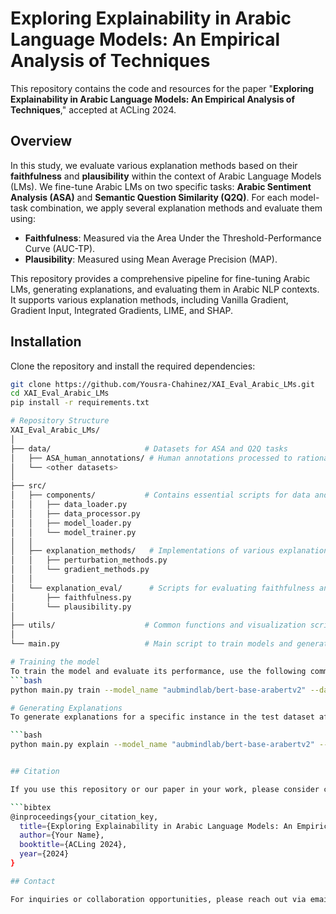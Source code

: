 # Exploring Explainability in Arabic Language Models: An Empirical Analysis of Techniques

This repository contains the code and resources for the paper "**Exploring Explainability in Arabic Language Models: An Empirical Analysis of Techniques**," accepted at ACLing 2024.

## Overview

In this study, we evaluate various explanation methods based on their **faithfulness** and **plausibility** within the context of Arabic Language Models (LMs). We fine-tune Arabic LMs on two specific tasks: **Arabic Sentiment Analysis (ASA)** and **Semantic Question Similarity (Q2Q)**. For each model-task combination, we apply several explanation methods and evaluate them using:

- **Faithfulness**: Measured via the Area Under the Threshold-Performance Curve (AUC-TP).
- **Plausibility**: Measured using Mean Average Precision (MAP).

This repository provides a comprehensive pipeline for fine-tuning Arabic LMs, generating explanations, and evaluating them in Arabic NLP contexts. It supports various explanation methods, including Vanilla Gradient, Gradient Input, Integrated Gradients, LIME, and SHAP.

## Installation

Clone the repository and install the required dependencies:

```bash
git clone https://github.com/Yousra-Chahinez/XAI_Eval_Arabic_LMs.git
cd XAI_Eval_Arabic_LMs
pip install -r requirements.txt

# Repository Structure
XAI_Eval_Arabic_LMs/
│
├── data/                     # Datasets for ASA and Q2Q tasks
│   ├── ASA_human_annotations/ # Human annotations processed to rationales
│   └── <other datasets>      
│
├── src/
│   ├── components/           # Contains essential scripts for data and model processing
│   │   ├── data_loader.py
│   │   ├── data_processor.py
│   │   ├── model_loader.py
│   │   └── model_trainer.py
│   │
│   ├── explanation_methods/   # Implementations of various explanation methods
│   │   ├── perturbation_methods.py
│   │   └── gradient_methods.py
│   │
│   └── explanation_eval/      # Scripts for evaluating faithfulness and plausibility metrics
│       ├── faithfulness.py
│       └── plausibility.py
│
├── utils/                    # Common functions and visualization scripts
│
└── main.py                   # Main script to train models and generate explanations

# Training the model
To train the model and evaluate its performance, use the following command:
```bash
python main.py train --model_name "aubmindlab/bert-base-arabertv2" --dataset_path "data/HARD_balanced-reviews.tsv" --task_type ASA --seed 42

# Generating Explanations
To generate explanations for a specific instance in the test dataset after training, use the command below:

```bash
python main.py explain --model_name "aubmindlab/bert-base-arabertv2" --dataset_path "data/HARD_balanced-reviews.tsv" --task_type ASA --explanation_method vanilla_grad --instance_index 0 --target_class 1


## Citation

If you use this repository or our paper in your work, please consider citing us as follows:

```bibtex
@inproceedings{your_citation_key,
  title={Exploring Explainability in Arabic Language Models: An Empirical Analysis of Techniques},
  author={Your Name},
  booktitle={ACLing 2024},
  year={2024}
}

## Contact

For inquiries or collaboration opportunities, please reach out via email at [hadjazzem.yousra@gmail.com](mailto:hadjazzem.yousra@gmail.com).
